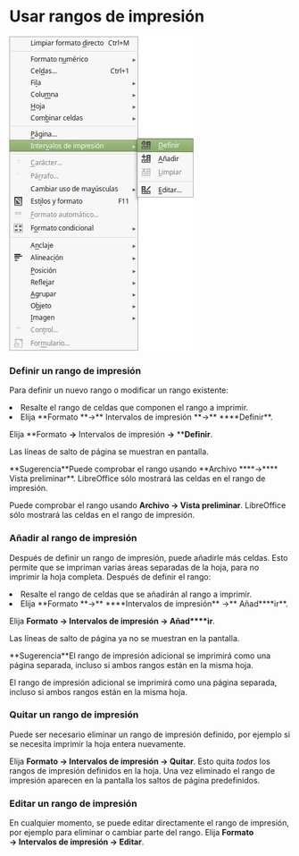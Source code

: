 
# Usar rangos de impresión

![](img/Menu_318.png)
### Definir un rango de impresión

Para definir un nuevo rango o modificar un rango existente:

<li value="1">
Resalte el rango de celdas que componen el rango a imprimir.
</li>
<li>
Elija **Formato **→** Intervalos de impresión **→** ****Definir**.
</li>

Elija **Formato **→** Intervalos de impresión **→** ****Definir**.

Las líneas de salto de página se muestran en pantalla.
<td width="15%" bgcolor="#83caff">**Sugerencia**</td><td width="85%">Puede comprobar el rango usando **Archivo ****→**** Vista preliminar**. LibreOffice sólo mostrará las celdas en el rango de impresión.</td>

Puede comprobar el rango usando **Archivo ****→**** Vista preliminar**. LibreOffice sólo mostrará las celdas en el rango de impresión.

### Añadir al rango de impresión

Después de definir un rango de impresión, puede añadirle más celdas. Esto permite que se impriman varias áreas separadas de la hoja, para no imprimir la hoja completa. Después de definir el rango:

<li value="1">
Resalte el rango de celdas que se añadirán al rango a imprimir.
</li>
<li>
Elija **Formato **→** ****Intervalos de impresión** →** Añad****ir**.
</li>

Elija **Formato **→** ****Intervalos de impresión** →** Añad****ir**.

Las líneas de salto de página ya no se muestran en la pantalla.
<td width="15%" bgcolor="#83caff">**Sugerencia**</td><td width="85%">El rango de impresión adicional se imprimirá como una página separada, incluso si ambos rangos están en la misma hoja.</td>

El rango de impresión adicional se imprimirá como una página separada, incluso si ambos rangos están en la misma hoja.

### Quitar un rango de impresión

Puede ser necesario eliminar un rango de impresión definido, por ejemplo si se necesita imprimir la hoja entera nuevamente.

Elija **Formato **→** ****Intervalos de impresión** →** Quitar**. Esto quita *todos* los rangos de impresión definidos en la hoja. Una vez eliminado el rango de impresión aparecen en la pantalla los saltos de página predefinidos.

### Editar un rango de impresión

En cualquier momento, se puede editar directamente el rango de impresión, por ejemplo para eliminar o cambiar parte del rango. Elija **Formato **→** ****Intervalos de impresión** →** Editar**. 

